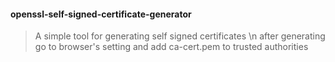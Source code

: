 #### openssl-self-signed-certificate-generator
>A simple tool for generating self signed certificates \n
>after generating go to browser's setting and add ca-cert.pem to trusted authorities
